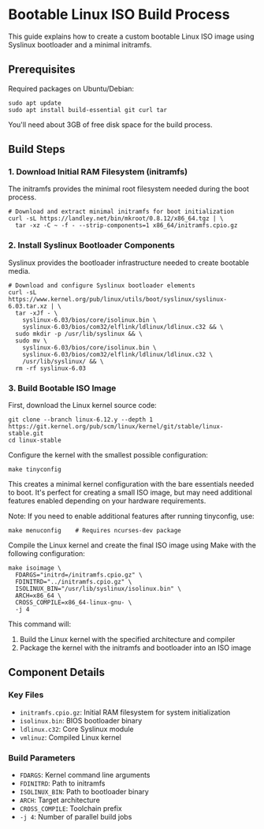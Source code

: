 # Bootable Linux ISO Build Process

This guide explains how to create a custom bootable Linux ISO image using Syslinux bootloader and a minimal initramfs.

## Prerequisites

Required packages on Ubuntu/Debian:
```shell
sudo apt update
sudo apt install build-essential git curl tar
```

You'll need about 3GB of free disk space for the build process.

## Build Steps

### 1. Download Initial RAM Filesystem (initramfs)

The initramfs provides the minimal root filesystem needed during the boot process.

```shell
# Download and extract minimal initramfs for boot initialization
curl -sL https://landley.net/bin/mkroot/0.8.12/x86_64.tgz | \
  tar -xz -C ~ -f - --strip-components=1 x86_64/initramfs.cpio.gz
```

### 2. Install Syslinux Bootloader Components

Syslinux provides the bootloader infrastructure needed to create bootable media.

```shell
# Download and configure Syslinux bootloader elements
curl -sL https://www.kernel.org/pub/linux/utils/boot/syslinux/syslinux-6.03.tar.xz | \
  tar -xJf - \
    syslinux-6.03/bios/core/isolinux.bin \
    syslinux-6.03/bios/com32/elflink/ldlinux/ldlinux.c32 && \
  sudo mkdir -p /usr/lib/syslinux && \
  sudo mv \
    syslinux-6.03/bios/core/isolinux.bin \
    syslinux-6.03/bios/com32/elflink/ldlinux/ldlinux.c32 \
    /usr/lib/syslinux/ && \
  rm -rf syslinux-6.03
```

### 3. Build Bootable ISO Image

First, download the Linux kernel source code:

```shell
git clone --branch linux-6.12.y --depth 1 https://git.kernel.org/pub/scm/linux/kernel/git/stable/linux-stable.git
cd linux-stable
```

Configure the kernel with the smallest possible configuration:

```shell
make tinyconfig
```

This creates a minimal kernel configuration with the bare essentials needed to boot. It's perfect for creating a small ISO image, but may need additional features enabled depending on your hardware requirements.

Note: If you need to enable additional features after running tinyconfig, use:
```shell
make menuconfig    # Requires ncurses-dev package
```

Compile the Linux kernel and create the final ISO image using Make with the following configuration:

```shell
make isoimage \
  FDARGS="initrd=/initramfs.cpio.gz" \
  FDINITRD="../initramfs.cpio.gz" \
  ISOLINUX_BIN="/usr/lib/syslinux/isolinux.bin" \
  ARCH=x86_64 \
  CROSS_COMPILE=x86_64-linux-gnu- \
  -j 4
```

This command will:
1. Build the Linux kernel with the specified architecture and compiler
2. Package the kernel with the initramfs and bootloader into an ISO image

## Component Details

### Key Files
- `initramfs.cpio.gz`: Initial RAM filesystem for system initialization
- `isolinux.bin`: BIOS bootloader binary
- `ldlinux.c32`: Core Syslinux module
- `vmlinuz`: Compiled Linux kernel

### Build Parameters
- `FDARGS`: Kernel command line arguments
- `FDINITRD`: Path to initramfs
- `ISOLINUX_BIN`: Path to bootloader binary
- `ARCH`: Target architecture
- `CROSS_COMPILE`: Toolchain prefix
- `-j 4`: Number of parallel build jobs